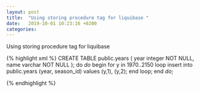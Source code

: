 ```yaml
---
layout: post
title:  "Using storing procedure tag for liquibase "
date:   2019-10-01 10:23:16 +0200
categories:
---
```

Using storing procedure tag for liquibase

{% highlight xml %}
<databaseChangeLog
        xmlns="http://www.liquibase.org/xml/ns/dbchangelog/1.9"
        xmlns:xsi="http://www.w3.org/2001/XMLSchema-instance"
        xsi:schemaLocation="http://www.liquibase.org/xml/ns/dbchangelog/1.9
                      http://www.liquibase.org/xml/ns/dbchangelog/dbchangelog-1.9.xsd">
    <changeSet id="2019.10.01" author="me" context="my-webservice">
        <sql>
            CREATE TABLE public.years (
            year integer NOT NULL,
            name varchar NOT NULL
            );
        </sql>
        <createProcedure>
                do $do$
                  begin
                     for y in 1970..2150 loop insert into public.years (year, season_id) values (y,1), (y,2);
                  end loop;
                end $do$;
         </createProcedure>
    </changeSet>
</databaseChangeLog>

{% endhighlight %}
